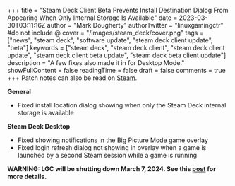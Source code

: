 +++
title = "Steam Deck Client Beta Prevents Install Destination Dialog From Appearing When Only Internal Storage Is Available"
date = 2023-03-30T03:11:16Z
author = "Mark Dougherty"
authorTwitter = "linuxgamingctr" #do not include @
cover = "/images/steam_deck/cover.png"
tags = ["news", "steam deck", "software update", "steam deck client update", "beta"]
keywords = ["steam deck", "steam deck client", "steam deck client update", "steam deck client beta update", "steam deck beta client update"]
description = "A few fixes also made it in for Desktop Mode."
showFullContent = false
readingTime = false
draft = false
comments = true
+++
Patch notes can also be read on [Steam](https://store.steampowered.com/news/app/1675200/view/3690177428219377542).

**General**
- Fixed install location dialog showing when only the Steam Deck internal storage is available

**Steam Deck Desktop**
- Fixed showing notifications in the Big Picture Mode game overlay
- Fixed login refresh dialog not showing in overlay when a game is launched by a second Steam session while a game is running

**WARNING: LGC will be shutting down March 7, 2024. See this [post](https://linuxgamingcentral.com/posts/the-end-of-lgc/) for more details.**
